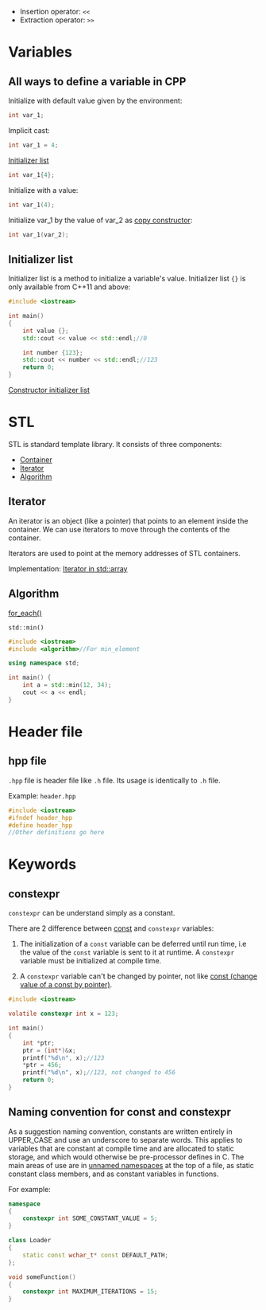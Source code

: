 * Insertion operator: ``<<``
* Extraction operator: ``>>``
# Variables

## All ways to define a variable in CPP

Initialize with default value given by the environment:
```cpp
int var_1;
```
Implicit cast:
```cpp
int var_1 = 4;
```
[Initializer list](#initializer-list)
```cpp
int var_1{4};
```
Initialize with a value:
```cpp
int var_1(4);
```
Initialize var_1 by the value of var_2 as [copy constructor](https://github.com/TranPhucVinh/Cplusplus/blob/master/Object-oriented%20programming/Constructor%20and%20destructor/Constructor.md#copy-constructor):
```cpp
int var_1(var_2);
```
## Initializer list

Initializer list is a method to initialize a variable's value. Initializer list ``{}`` is only available from C++11 and above:

```cpp
#include <iostream>

int main()
{
    int value {};
    std::cout << value << std::endl;//0

	int number {123};
    std::cout << number << std::endl;//123
    return 0;
}
```
[Constructor initializer list](https://github.com/TranPhucVinh/Cplusplus/blob/master/Object-oriented%20programming/Constructor%20and%20destructor/Constructor.md#constructor-initializer-list)
# STL
STL is standard template library. It consists of three components:
* [Container](https://github.com/TranPhucVinh/Cplusplus/blob/master/Data%20structure/README.md#container)
* [Iterator](#interator)
* [Algorithm](#algorithm)
## Iterator

An iterator is an object (like a pointer) that points to an element inside the container. We can use iterators to move through the contents of the container. 

Iterators are used to point at the memory addresses of STL containers.

Implementation: [Iterator in std::array](https://github.com/TranPhucVinh/Cplusplus/blob/master/Data%20structure/Array.md#iterator-in-stdarray)
## Algorithm
[for_each()](https://github.com/TranPhucVinh/Cplusplus/tree/master/Introduction/Function#for_each)

``std::min()``
```cpp
#include <iostream>
#include <algorithm>//For min_element

using namespace std;

int main() {
	int a = std::min(12, 34);
	cout << a << endl;
}
```
# Header file

## hpp file

``.hpp`` file is header file like ``.h`` file. Its usage is identically to ``.h`` file.

Example: ``header.hpp``

```h
#include <iostream>
#ifndef header_hpp
#define header_hpp
//Other definitions go here
```

# Keywords

## constexpr

``constexpr`` can be understand simply as a constant.

There are 2 difference between [const](https://github.com/TranPhucVinh/C/blob/master/Introduction/Keywords/README.md#const) and ``constexpr`` variables:

1. The initialization of a ``const`` variable can be deferred until run time, i.e the value of the ``const`` variable is sent to it at runtime. A ``constexpr`` variable must be initialized at compile time.

2. A ``constexpr`` variable can't be changed by pointer, not like [const (change value of a const by pointer)](https://github.com/TranPhucVinh/C/blob/master/Physical%20layer/Memory/Pointer/Implementations.md#change-value-of-a-variable-with-pointer).

```c
#include <iostream>

volatile constexpr int x = 123;

int main()
{
	int *ptr;
	ptr = (int*)&x;
	printf("%d\n", x);//123
	*ptr = 456;
	printf("%d\n", x);//123, not changed to 456
	return 0;
}
```
## Naming convention for const and constexpr

As a suggestion naming convention, constants are written entirely in UPPER_CASE and use an underscore to separate words. This applies to variables that are constant at compile time and are allocated to static storage, and which would otherwise be pre-processor defines in C. The main areas of use are in [unnamed namespaces](https://github.com/TranPhucVinh/Cplusplus/blob/master/Introduction/Function/Namespace.md#unnamed-namespace) at the top of a file, as static constant class members, and as constant variables in functions.

For example:

```cpp
namespace
{
    constexpr int SOME_CONSTANT_VALUE = 5;
}

class Loader
{
    static const wchar_t* const DEFAULT_PATH;
};

void someFunction()
{
    constexpr int MAXIMUM_ITERATIONS = 15;
}
```
